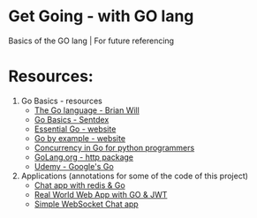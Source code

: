 # Get Going - with GO lang
Basics of the GO lang | For future referencing

# Resources:
1. Go Basics - resources
    * [The Go language - Brian Will](https://www.youtube.com/playlist?list=PLIbUZ3URbL0Hn-2v6oB9nMfIfJPYDY9Nv)
    * [Go Basics - Sentdex](https://www.youtube.com/playlist?list=PLQVvvaa0QuDeF3hP0wQoSxpkqgRcgxMqX)
    * [Essential Go - website](https://essential-go.programming-books.io/)
    * [Go by example - website](https://gobyexample.com/)
    * [Concurrency in Go for python programmers](https://medium.com/dev-bits/a-cup-of-gos-concurrent-programming-for-python-developers-a80e621c45ff)
    * [GoLang.org - http package](https://golang.org/pkg/net/http/#ListenAndServe)
    * [Udemy - Google's Go](https://www.udemy.com/share/1013gw/)
2. Applications (annotations for some of the code of this project)
    * [Chat app with redis & Go](https://dev.to/azure/let-s-learn-how-to-to-build-a-chat-application-with-redis-websocket-and-go-5cck)
    * [Real World Web App with GO & JWT](https://dev.to/stevensunflash/real-world-app-with-golang-gin-and-react-hooks-44ph)
    * [Simple WebSocket Chat app](https://github.com/gorilla/websocket/tree/master/examples/chat)

